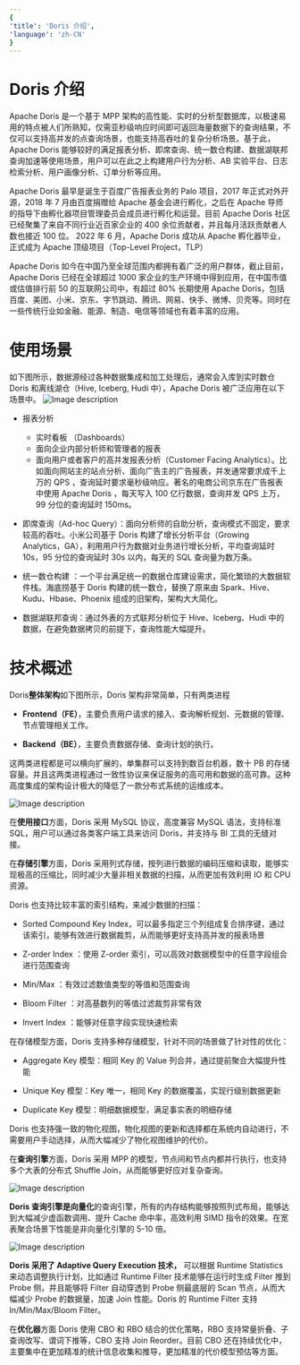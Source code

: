 ```yaml
---
{ 
'title': 'Doris 介绍', 
'language': 'zh-CN' 
}
---
```


<!--
Licensed to the Apache Software Foundation (ASF) under one
or more contributor license agreements.  See the NOTICE file
distributed with this work for additional information
regarding copyright ownership.  The ASF licenses this file
to you under the Apache License, Version 2.0 (the
"License"); you may not use this file except in compliance
with the License.  You may obtain a copy of the License at

  http://www.apache.org/licenses/LICENSE-2.0

Unless required by applicable law or agreed to in writing,
software distributed under the License is distributed on an
"AS IS" BASIS, WITHOUT WARRANTIES OR CONDITIONS OF ANY
KIND, either express or implied.  See the License for the
specific language governing permissions and limitations
under the License.
-->

# Doris 介绍

Apache Doris 是一个基于 MPP 架构的高性能、实时的分析型数据库，以极速易用的特点被人们所熟知，仅需亚秒级响应时间即可返回海量数据下的查询结果，不仅可以支持高并发的点查询场景，也能支持高吞吐的复杂分析场景。基于此，Apache Doris 能够较好的满足报表分析、即席查询、统一数仓构建、数据湖联邦查询加速等使用场景，用户可以在此之上构建用户行为分析、AB 实验平台、日志检索分析、用户画像分析、订单分析等应用。

Apache Doris 最早是诞生于百度广告报表业务的 Palo 项目，2017 年正式对外开源，2018 年 7 月由百度捐赠给 Apache 基金会进行孵化，之后在 Apache 导师的指导下由孵化器项目管理委员会成员进行孵化和运营。目前 Apache Doris 社区已经聚集了来自不同行业近百家企业的 400 余位贡献者，并且每月活跃贡献者人数也接近 100 位。 2022 年 6 月，Apache Doris 成功从 Apache 孵化器毕业，正式成为 Apache 顶级项目（Top-Level Project，TLP）

Apache Doris 如今在中国乃至全球范围内都拥有着广泛的用户群体，截止目前， Apache Doris 已经在全球超过 1000 家企业的生产环境中得到应用，在中国市值或估值排行前 50 的互联网公司中，有超过 80% 长期使用 Apache Doris，包括百度、美团、小米、京东、字节跳动、腾讯、网易、快手、微博、贝壳等。同时在一些传统行业如金融、能源、制造、电信等领域也有着丰富的应用。

# 使用场景

如下图所示，数据源经过各种数据集成和加工处理后，通常会入库到实时数仓 Doris 和离线湖仓（Hive, Iceberg, Hudi 中），Apache Doris 被广泛应用在以下场景中。
![Image description](https://dev-to-uploads.s3.amazonaws.com/uploads/articles/sekvbs5ih5rb16wz6n9k.png)

-   报表分析

    -   实时看板 （Dashboards）
    -   面向企业内部分析师和管理者的报表
    -   面向用户或者客户的高并发报表分析（Customer Facing Analytics）。比如面向网站主的站点分析、面向广告主的广告报表，并发通常要求成千上万的 QPS ，查询延时要求毫秒级响应。著名的电商公司京东在广告报表中使用 Apache Doris ，每天写入 100 亿行数据，查询并发 QPS 上万，99 分位的查询延时 150ms。

-   即席查询（Ad-hoc Query）：面向分析师的自助分析，查询模式不固定，要求较高的吞吐。小米公司基于 Doris 构建了增长分析平台（Growing Analytics，GA），利用用户行为数据对业务进行增长分析，平均查询延时 10s，95 分位的查询延时 30s 以内，每天的 SQL 查询量为数万条。

-   统一数仓构建 ：一个平台满足统一的数据仓库建设需求，简化繁琐的大数据软件栈。海底捞基于 Doris 构建的统一数仓，替换了原来由 Spark、Hive、Kudu、Hbase、Phoenix 组成的旧架构，架构大大简化。

-   数据湖联邦查询：通过外表的方式联邦分析位于 Hive、Iceberg、Hudi 中的数据，在避免数据拷贝的前提下，查询性能大幅提升。

# 技术概述

Doris**整体架构**如下图所示，Doris 架构非常简单，只有两类进程

-   **Frontend（FE）**，主要负责用户请求的接入、查询解析规划、元数据的管理、节点管理相关工作。

-   **Backend（BE）**，主要负责数据存储、查询计划的执行。

这两类进程都是可以横向扩展的，单集群可以支持到数百台机器，数十 PB 的存储容量。并且这两类进程通过一致性协议来保证服务的高可用和数据的高可靠。这种高度集成的架构设计极大的降低了一款分布式系统的运维成本。

![Image description](https://dev-to-uploads.s3.amazonaws.com/uploads/articles/mnz20ae3s23vv3e9ltmi.png)

在**使用接口**方面，Doris 采用 MySQL 协议，高度兼容 MySQL 语法，支持标准 SQL，用户可以通过各类客户端工具来访问 Doris，并支持与 BI 工具的无缝对接。

在**存储引擎**方面，Doris 采用列式存储，按列进行数据的编码压缩和读取，能够实现极高的压缩比，同时减少大量非相关数据的扫描，从而更加有效利用 IO 和 CPU 资源。

Doris 也支持比较丰富的索引结构，来减少数据的扫描：

-   Sorted Compound Key Index，可以最多指定三个列组成复合排序键，通过该索引，能够有效进行数据裁剪，从而能够更好支持高并发的报表场景

-   Z-order Index ：使用 Z-order 索引，可以高效对数据模型中的任意字段组合进行范围查询

-   Min/Max ：有效过滤数值类型的等值和范围查询

-   Bloom Filter ：对高基数列的等值过滤裁剪非常有效

-   Invert Index ：能够对任意字段实现快速检索

在存储模型方面，Doris 支持多种存储模型，针对不同的场景做了针对性的优化：

-   Aggregate Key 模型：相同 Key 的 Value 列合并，通过提前聚合大幅提升性能

-   Unique Key 模型：Key 唯一，相同 Key 的数据覆盖，实现行级别数据更新

-   Duplicate Key 模型：明细数据模型，满足事实表的明细存储

Doris 也支持强一致的物化视图，物化视图的更新和选择都在系统内自动进行，不需要用户手动选择，从而大幅减少了物化视图维护的代价。

在**查询引擎**方面，Doris 采用 MPP 的模型，节点间和节点内都并行执行，也支持多个大表的分布式 Shuffle Join，从而能够更好应对复杂查询。

![Image description](https://dev-to-uploads.s3.amazonaws.com/uploads/articles/vjlmumwyx728uymsgcw0.png)

**Doris 查询引擎是向量化**的查询引擎，所有的内存结构能够按照列式布局，能够达到大幅减少虚函数调用、提升 Cache 命中率，高效利用 SIMD 指令的效果。在宽表聚合场景下性能是非向量化引擎的 5-10 倍。

![Image description](https://dev-to-uploads.s3.amazonaws.com/uploads/articles/ck2m3kbnodn28t28vphp.png)

**Doris 采用了 Adaptive Query Execution 技术，** 可以根据 Runtime Statistics 来动态调整执行计划，比如通过 Runtime Filter 技术能够在运行时生成 Filter 推到 Probe 侧，并且能够将 Filter 自动穿透到 Probe 侧最底层的 Scan 节点，从而大幅减少 Probe 的数据量，加速 Join 性能。Doris 的 Runtime Filter 支持 In/Min/Max/Bloom Filter。

在**优化器**方面 Doris 使用 CBO 和 RBO 结合的优化策略，RBO 支持常量折叠、子查询改写、谓词下推等，CBO 支持 Join Reorder。目前 CBO 还在持续优化中，主要集中在更加精准的统计信息收集和推导，更加精准的代价模型预估等方面。

